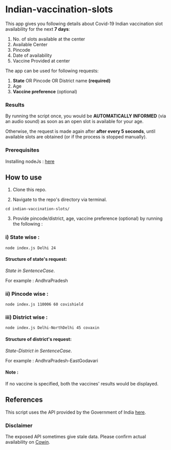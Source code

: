 # Indian-vaccination-slots

This app gives you following details about Covid-19 Indian vaccination slot availability for the next **7 days**:
1. No. of slots available at the center
2. Available Center
3. Pincode
4. Date of availability
5. Vaccine Provided at center

The app can be used for following requests:
1. **State** OR Pincode OR District name **(required)**
2. Age
3. **Vaccine preference** (optional)

### Results

By running the script once, you would be **AUTOMATICALLY INFORMED** (via an audio sound) as soon as an open slot is available for your age. 

Otherwise, the request is made again after **after every 5 seconds**, until available slots are obtained (or if the process is stopped manually).

### Prerequisites
Installing nodeJs : [here](https://nodejs.org/en/download/)

## How to use
1. Clone this repo.
   

2. Navigate to the repo's directory via terminal.

`cd indian-vaccination-slots/`


3. Provide pincode/district, age, vaccine preference (optional) by running the following :

### i) State wise :

`node index.js Delhi 24`

#### Structure of state's request:

_State in SentenceCase_.

For example : AndhraPradesh

### ii) Pincode wise : 

`node index.js 110006 60 covishield`

### iii) District wise :

`node index.js Delhi-NorthDelhi 45 covaxin`


#### Structure of district's request:  

_State-District in SentenceCase_.

For example : AndhraPradesh-EastGodavari

#### Note :

If no vaccine is specified, both the vaccines' results would be displayed.


## References
This script uses the API provided by the Government of India [here](https://apisetu.gov.in/public/marketplace/api/cowin).

### Disclaimer
The exposed API sometimes give stale data. Please confirm actual availability on [Cowin](https://www.cowin.gov.in).
